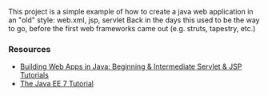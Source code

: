This project is a simple example of how to create a java web application in an "old" style: web.xml, jsp, servlet
Back in the days this used to be the way to go, before the first web frameworks came out (e.g. struts, tapestry, etc.)

### Resources
* [Building Web Apps in Java: Beginning & Intermediate Servlet & JSP Tutorials](http://courses.coreservlets.com/Course-Materials/csajsp2.html)
* [The Java EE 7 Tutorial](http://docs.oracle.com/javaee/7/tutorial/doc/servlets.htm)
